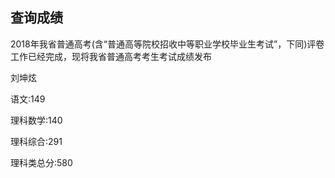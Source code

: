 ## 查询成绩	

2018年我省普通高考(含“普通高等院校招收中等职业学校毕业生考试”，下同)评卷工作已经完成，现将我省普通高考考生考试成绩发布

刘坤炫

语文:149

理科数学:140

理科综合:291

理科类总分:580







